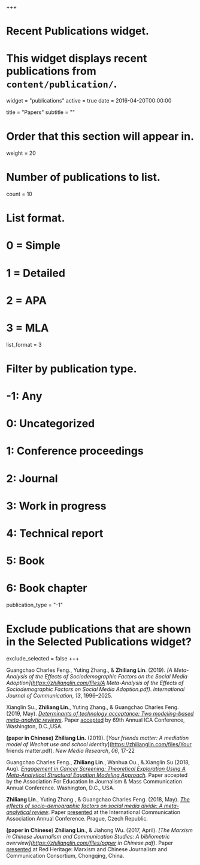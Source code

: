 +++
# Recent Publications widget.
# This widget displays recent publications from `content/publication/`.
widget = "publications"
active = true
date = 2016-04-20T00:00:00

title = "Papers"
subtitle = ""

# Order that this section will appear in.
weight = 20

# Number of publications to list.
count = 10

# List format.
#   0 = Simple
#   1 = Detailed
#   2 = APA
#   3 = MLA
list_format = 3

# Filter by publication type.
# -1: Any
#  0: Uncategorized
#  1: Conference proceedings
#  2: Journal
#  3: Work in progress
#  4: Technical report
#  5: Book
#  6: Book chapter
publication_type = "-1"

# Exclude publications that are shown in the Selected Publications widget?
exclude_selected = false
+++

Guangchao Charles Feng., Yuting Zhang., & **Zhiliang Lin**. (2019). *[A Meta-Analysis of the Effects of Sociodemographic Factors  on the Social Media Adoption](https://zhilianglin.com/files/A Meta-Analysis of the Effects of Sociodemographic Factors on Social Media Adoption.pdf)*. *International Journal of Communication*, *13*, 1996–2025. 

Xianglin Su., **Zhiliang Lin**., Yuting Zhang., & Guangchao Charles Feng. (2019, May). *[Determinants of technology acceptance: Two modeling-based meta-analytic reviews](https://zhilianglin.com/files/paper3.pdf)*. Paper <u>accepted</u> by 69th Annual ICA Conference, Washington, D.C.,USA.

**(paper in Chinese)** **Zhiliang Lin.** (2019). [*Your friends matter: A mediation model of Wechat use and school identity*](https://zhilianglin.com/files/Your friends matter.pdf). *New Media Research*, *06*, 17-22

Guangchao Charles Feng., **Zhiliang Lin**., Wanhua Ou., &.Xianglin Su (2018, Aug)*.  [Engagement
in Cancer Screening: Theoretical Exploration Using A Meta-Analytical Structural Equation Modeling Approach](https://zhilianglin.com/files/paper2.pdf).* Paper accepted by the Association For Education In Journalism & Mass Communication Annual Conference. Washington, D.C., USA.

**Zhiliang Lin**., Yuting Zhang., & Guangchao Charles Feng. (2018, May). *[The effects of socio-demographic factors on social media divide: A meta-analytical review](https://zhilianglin.com/files/paper1.pdf)*. Paper <u>presented</u> at the International Communication Association Annual Conference. Prague, Czech Republic.

**(paper in Chinese**) **Zhiliang Lin**., & Jiahong Wu. (2017, April). *[The Marxism in Chinese Journalism and Communication Studies: A bibliometric overview](https://zhilianglin.com/files/paper in Chinese.pdf)*. Paper <u>presented</u> at Red Heritage: Marxism and Chinese Journalism and Communication Consortium, Chongqing, China.